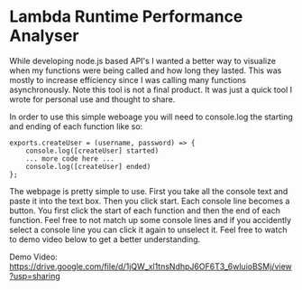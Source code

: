 # Lambda Runtime Performance Analyser

While developing node.js based API's I wanted a better way to visualize when my functions were being called and how long they lasted. This was mostly to increase efficiency since I was calling many functions asynchronously. Note this tool is not a final product. It was just a quick tool I wrote for personal use and thought to share.

In order to use this simple weboage you will need to console.log the starting and ending of each function like so:

```
exports.createUser = (username, password) => {
    console.log([createUser] started)
    ... more code here ...
    console.log([createUser] ended)
};
```

The webpage is pretty simple to use. First you take all the console text and paste it into the text box. Then you click start. Each console line becomes a button. You first click the start of each function and then the end of each function. Feel free to not match up some console lines and if you accidently select a console line you can click it again to unselect it. Feel free to watch to demo video below to get a better understanding.

Demo Video: https://drive.google.com/file/d/1jQW_xl1tnsNdhpJ6OF6T3_6wluioBSMj/view?usp=sharing